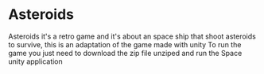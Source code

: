 # Asteroids

Asteroids it's a retro game and it's about an space ship that shoot asteroids to survive, this is an adaptation of the game made with unity
To run the game you just need to download the zip file unziped and run the Space unity application 
